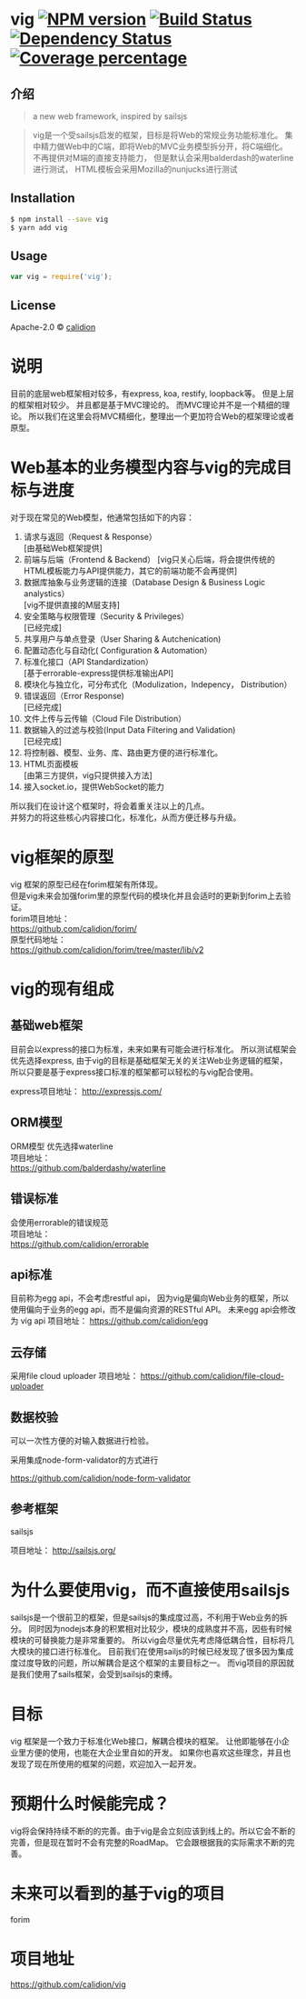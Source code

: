 # vig [![NPM version][npm-image]][npm-url] [![Build Status][travis-image]][travis-url] [![Dependency Status][daviddm-image]][daviddm-url] [![Coverage percentage][coveralls-image]][coveralls-url]

## 介绍

> a new web framework, inspired by sailsjs

> vig是一个受sailsjs启发的框架，目标是将Web的常规业务功能标准化。
> 集中精力做Web中的C端，即将Web的MVC业务模型拆分开，将C端细化。
> 不再提供对M端的直接支持能力，
> 但是默认会采用balderdash的waterline进行测试，
> HTML模板会采用Mozilla的nunjucks进行测试



## Installation

```sh
$ npm install --save vig
$ yarn add vig
```

## Usage

```js
var vig = require('vig');

```



## License

Apache-2.0 © [calidion]()


[npm-image]: https://badge.fury.io/js/vig.svg
[npm-url]: https://npmjs.org/package/vig
[travis-image]: https://travis-ci.org/calidion/vig.svg?branch=master
[travis-url]: https://travis-ci.org/calidion/vig
[daviddm-image]: https://david-dm.org/calidion/vig.svg?theme=shields.io
[daviddm-url]: https://david-dm.org/calidion/vig
[coveralls-image]: https://coveralls.io/repos/calidion/vig/badge.svg
[coveralls-url]: https://coveralls.io/r/calidion/vig


# 说明
目前的底层web框架相对较多，有express, koa, restify, loopback等。
但是上层的框架相对较少。
并且都是基于MVC理论的。
而MVC理论并不是一个精细的理论。
所以我们在这里会将MVC精细化，整理出一个更加符合Web的框架理论或者原型。

# Web基本的业务模型内容与vig的完成目标与进度

对于现在常见的Web模型，他通常包括如下的内容：

1. 请求与返回（Request & Response）  
[由基础Web框架提供]  
2. 前端与后端（Frontend & Backend） 
[vig只关心后端，将会提供传统的HTML模板能力与API提供能力，其它的前端功能不会再提供]
3. 数据库抽象与业务逻辑的连接（Database Design & Business Logic analystics）  
[vig不提供直接的M层支持]  
4. 安全策略与权限管理（Security & Privileges）  
[已经完成]  
5. 共享用户与单点登录（User Sharing & Autchenication)  
6. 配置动态化与自动化( Configuration & Automation）  
7. 标准化接口（API Standardization）  
[基于errorable-express提供标准输出API]  
8. 模块化与独立化，可分布式化（Modulization，Indepency， Distribution）  
9. 错误返回（Error Response)  
[已经完成]  
10. 文件上传与云传输（Cloud File Distribution）  
11. 数据输入的过滤与校验(Input Data Filtering and Validation)  
[已经完成]  
12. 将控制器、模型、业务、库、路由更方便的进行标准化。  
13. HTML页面模板  
[由第三方提供，vig只提供接入方法]  
14. 接入socket.io，提供WebSocket的能力  

所以我们在设计这个框架时，将会着重关注以上的几点。  
并努力的将这些核心内容接口化，标准化，从而方便迁移与升级。

# vig框架的原型
vig 框架的原型已经在forim框架有所体现。  
但是vig未来会加强forim里的原型代码的模块化并且会适时的更新到forim上去验证。  
forim项目地址：  
https://github.com/calidion/forim/  
原型代码地址：  
https://github.com/calidion/forim/tree/master/lib/v2  

# vig的现有组成

## 基础web框架

目前会以express的接口为标准，未来如果有可能会进行标准化。
所以测试框架会优先选择express,
由于vig的目标是基础框架无关的关注Web业务逻辑的框架，
所以只要是基于express接口标准的框架都可以轻松的与vig配合使用。

express项目地址：
http://expressjs.com/

## ORM模型

ORM模型
优先选择waterline  
项目地址：  
https://github.com/balderdashy/waterline

## 错误标准

会使用errorable的错误规范  
项目地址：  
https://github.com/calidion/errorable  

## api标准

目前称为egg api，不会考虑restful api，
因为vig是偏向Web业务的框架，所以使用偏向于业务的egg api，而不是偏向资源的RESTful API。
未来egg api会修改为 vig api
项目地址：
https://github.com/calidion/egg

## 云存储

采用file cloud uploader
项目地址：
https://github.com/calidion/file-cloud-uploader

## 数据校验

可以一次性方便的对输入数据进行检验。

采用集成node-form-validator的方式进行

https://github.com/calidion/node-form-validator

## 参考框架

sailsjs

项目地址：
http://sailsjs.org/

# 为什么要使用vig，而不直接使用sailsjs
sailsjs是一个很前卫的框架，但是sailsjs的集成度过高，不利用于Web业务的拆分。
同时因为nodejs本身的积累相对比较少，模块的成熟度并不高，因些有时候模块的可替换能力是非常重要的。
所以vig会尽量优先考虑降低耦合性，目标将几大模块的接口进行标准化。
目前我们在使用sailjs的时候已经发现了很多因为集成度过度导致的问题，所以解耦合是这个框架的主要目标之一。
而vig项目的原因就是我们使用了sails框架，会受到sailsjs的束缚。

# 目标
vig 框架是一个致力于标准化Web接口，解耦合模块的框架。
让他即能够在小企业里方便的使用，也能在大企业里自如的开发。
如果你也喜欢这些理念，并且也发现了现在所使用的框架的问题，欢迎加入一起开发。

# 预期什么时候能完成？

vig将会保持持续不断的的完善。由于vig是会立刻应该到线上的。所以它会不断的完善，但是现在暂时不会有完整的RoadMap。
它会跟根据我的实际需求不断的完善。

# 未来可以看到的基于vig的项目
forim

# 项目地址
https://github.com/calidion/vig

